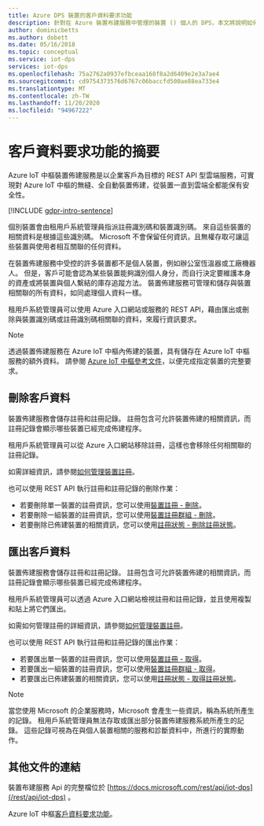 ```yaml
---
title: Azure DPS 裝置的客戶資料要求功能
description: 針對在 Azure 裝置布建服務中管理的裝置 () 個人的 DPS，本文將說明如何匯出或刪除個人資料。
author: dominicbetts
ms.author: dobett
ms.date: 05/16/2018
ms.topic: conceptual
ms.service: iot-dps
services: iot-dps
ms.openlocfilehash: 75a2762a0937efbceaa168f8a2d6409e2e3a7ae4
ms.sourcegitcommit: cd9754373576d6767c06baccfd500ae88ea733e4
ms.translationtype: MT
ms.contentlocale: zh-TW
ms.lasthandoff: 11/20/2020
ms.locfileid: "94967222"
---
```

# <a name="summary-of-customer-data-request-features"></a>客戶資料要求功能的摘要

Azure IoT 中樞裝置佈建服務是以企業客戶為目標的 REST API 型雲端服務，可實現對 Azure IoT 中樞的無縫、全自動裝置佈建，從裝置一直到雲端全都能保有安全性。

[!INCLUDE [gdpr-intro-sentence](../../includes/gdpr-intro-sentence.md)]

個別裝置會由租用戶系統管理員指派註冊識別碼和裝置識別碼。 來自這些裝置的相關資料是根據這些識別碼。 Microsoft 不會保留任何資訊，且無權存取可讓這些裝置與使用者相互關聯的任何資料。

在裝置佈建服務中受控的許多裝置都不是個人裝置，例如辦公室恆溫器或工廠機器人。 但是，客戶可能會認為某些裝置能夠識別個人身分，而自行決定要維護本身的資產或將裝置與個人繫結的庫存追蹤方法。 裝置佈建服務可管理和儲存與裝置相關聯的所有資料，如同處理個人資料一樣。

租用戶系統管理員可以使用 Azure 入口網站或服務的 REST API，藉由匯出或刪除與裝置識別碼或註冊識別碼相關聯的資料，來履行資訊要求。

> [!NOTE]
> 透過裝置佈建服務在 Azure IoT 中樞內佈建的裝置，具有儲存在 Azure IoT 中樞服務的額外資料。 請參閱 [Azure IoT 中樞參考文件](../iot-hub/iot-hub-customer-data-requests.md)，以便完成指定裝置的完整要求。

## <a name="deleting-customer-data"></a>刪除客戶資料

裝置佈建服務會儲存註冊和註冊記錄。 註冊包含可允許裝置佈建的相關資訊，而註冊記錄會顯示哪些裝置已經完成佈建程序。

租用戶系統管理員可以從 Azure 入口網站移除註冊，這樣也會移除任何相關聯的註冊記錄。

如需詳細資訊，請參閱[如何管理裝置註冊](how-to-manage-enrollments.md)。

也可以使用 REST API 執行註冊和註冊記錄的刪除作業：

* 若要刪除單一裝置的註冊資訊，您可以使用[裝置註冊 - 刪除](/rest/api/iot-dps/deleteindividualenrollment/deleteindividualenrollment)。
* 若要刪除一組裝置的註冊資訊，您可以使用[裝置註冊群組 - 刪除](/rest/api/iot-dps/deleteenrollmentgroup/deleteenrollmentgroup)。
* 若要刪除已佈建裝置的相關資訊，您可以使用[註冊狀態 - 刪除註冊狀態](/rest/api/iot-dps/deletedeviceregistrationstate/deletedeviceregistrationstate)。

## <a name="exporting-customer-data"></a>匯出客戶資料

裝置佈建服務會儲存註冊和註冊記錄。 註冊包含可允許裝置佈建的相關資訊，而註冊記錄會顯示哪些裝置已經完成佈建程序。

租用戶系統管理員可以透過 Azure 入口網站檢視註冊和註冊記錄，並且使用複製和貼上將它們匯出。

如需如何管理註冊的詳細資訊，請參閱[如何管理裝置註冊](how-to-manage-enrollments.md)。

也可以使用 REST API 執行註冊和註冊記錄的匯出作業：

* 若要匯出單一裝置的註冊資訊，您可以使用[裝置註冊 - 取得](/rest/api/iot-dps/getindividualenrollment/getindividualenrollment)。
* 若要匯出一組裝置的註冊資訊，您可以使用[裝置註冊群組 - 取得](/rest/api/iot-dps/getenrollmentgroup/getenrollmentgroup)。
* 若要匯出已佈建裝置的相關資訊，您可以使用[註冊狀態 - 取得註冊狀態](/rest/api/iot-dps/getdeviceregistrationstate/getdeviceregistrationstate)。

> [!NOTE]
> 當您使用 Microsoft 的企業服務時，Microsoft 會產生一些資訊，稱為系統所產生的記錄。 租用戶系統管理員無法存取或匯出部分裝置佈建服務系統所產生的記錄。 這些記錄可視為在與個人裝置相關的服務和診斷資料中，所進行的實際動作。

## <a name="links-to-additional-documentation"></a>其他文件的連結

裝置布建服務 Api 的完整檔位於 [https://docs.microsoft.com/rest/api/iot-dps](/rest/api/iot-dps) 。

Azure IoT 中樞[客戶資料要求功能](../iot-hub/iot-hub-customer-data-requests.md)。